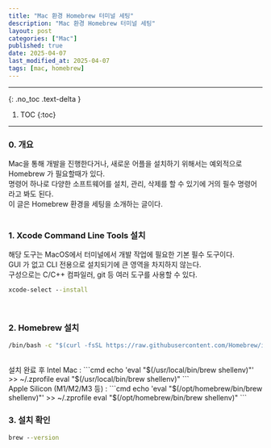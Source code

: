 ```yaml
---
title: "Mac 환경 Homebrew 터미널 세팅"
description: "Mac 환경 Homebrew 터미널 세팅"
layout: post
categories: ["Mac"]
published: true
date: 2025-04-07
last_modified_at: 2025-04-07
tags: [mac, homebrew]
---
```

---
{: .no_toc .text-delta }

1. TOC
{:toc}
---

<!-- 글의 제목은 ##
    나머지 큰 제목은 ###
    이후 나머지는 3개이상 -->

### 0. 개요
Mac을 통해 개발을 진행한다거나, 새로운 어플을 설치하기 위해서는 예외적으로 Homebrew 가 필요할때가 있다.<br>
명령어 하나로 다양한 소프트웨어를 설치, 관리, 삭제를 할 수 있기에 거의 필수 명령어라고 봐도 된다.<br>
이 글은 Homebrew 환경을 세팅을 소개하는 글이다.<br>
<br>

### 1. Xcode Command Line Tools 설치
해당 도구는 MacOS에서 터미널에서 개발 작업에 필요한 기본 필수 도구이다.<br>
GUI 가 없고 CLI 전용으로 설치되기에 큰 영역을 차지하지 않는다.<br>
구성으로는 C/C++ 컴파일러, git 등 여러 도구를 사용할 수 있다.<br>
```cmd
xcode-select --install
```
<br>

### 2. Homebrew 설치
```cmd
/bin/bash -c "$(curl -fsSL https://raw.githubusercontent.com/Homebrew/install/HEAD/install.sh)"
```
<br>
설치 완료 후
Intel Mac :
```cmd
echo 'eval "$(/usr/local/bin/brew shellenv)"' >> ~/.zprofile
eval "$(/usr/local/bin/brew shellenv)"
```
<br>
Apple Silicon (M1/M2/M3 등) :
```cmd
echo 'eval "$(/opt/homebrew/bin/brew shellenv)"' >> ~/.zprofile
eval "$(/opt/homebrew/bin/brew shellenv)"
```
<br>


### 3. 설치 확인
```cmd
brew --version
```
<br>
<br>